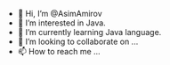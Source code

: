 - 👋 Hi, I’m @AsimAmirov
- 👀 I’m interested in Java.
- 🌱 I’m currently learning Java language.
- 💞️ I’m looking to collaborate on ...
- 📫 How to reach me ...

<!---
AsimAmirov/AsimAmirov is a ✨ special ✨ repository because its `README.md` (this file) appears on your GitHub profile.
You can click the Preview link to take a look at your changes.
--->

